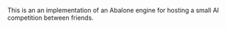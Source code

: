 This is an an implementation of an Abalone engine for hosting a small AI competition between friends.